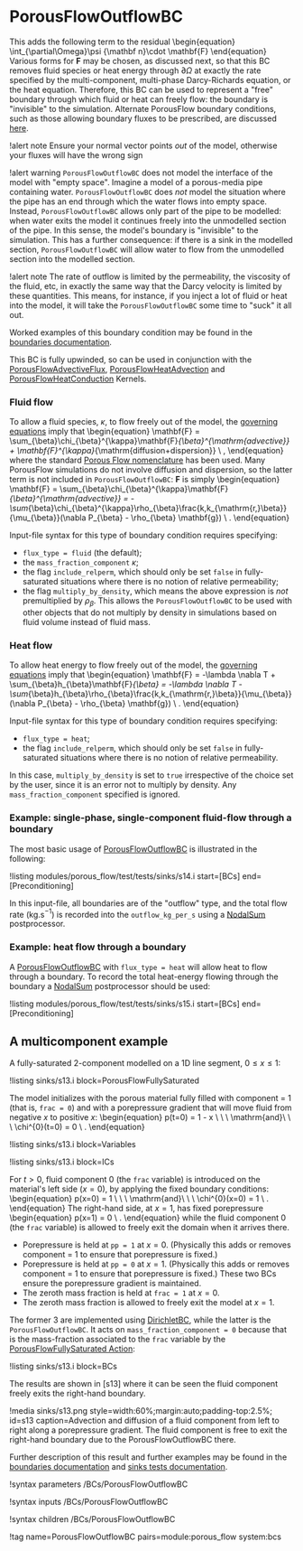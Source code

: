# PorousFlowOutflowBC

This adds the following term to the residual
\begin{equation}
\int_{\partial\Omega}\psi {\mathbf n}\cdot \mathbf{F}
\end{equation}
Various forms for $\mathbf{F}$ may be chosen, as discussed next, so that this BC removes fluid species or heat energy through $\partial\Omega$ at exactly the rate specified by the multi-component, multi-phase Darcy-Richards equation, or the heat equation.  Therefore, this BC can be used to represent a "free" boundary through which fluid or heat can freely flow: the boundary is "invisible" to the simulation.  Alternate PorousFlow boundary conditions, such as those allowing boundary fluxes to be prescribed, are discussed [here](boundaries.md).

!alert note
Ensure your normal vector points *out* of the model, otherwise your fluxes will have the wrong sign

!alert warning
`PorousFlowOutflowBC` does not model the interface of the model with "empty space".  Imagine a model of a porous-media pipe containing water.  `PorousFlowOutflowBC` does *not* model the situation where the pipe has an end through which the water flows into empty space.  Instead, `PorousFlowOutflowBC` allows only part of the pipe to be modelled: when water exits the model it continues freely into the unmodelled section of the pipe.  In this sense, the model's boundary is "invisible" to the simulation.  This has a further consequence: if there is a sink in the modelled section, `PorousFlowOutflowBC` will allow water to flow from the unmodelled section into the modelled section.

!alert note
The rate of outflow is limited by the permeability, the viscosity of the fluid, etc, in exactly the same way that the Darcy velocity is limited by these quantities.  This means, for instance, if you inject a lot of fluid or heat into the model, it will take the `PorousFlowOutflowBC` some time to "suck" it all out.

Worked examples of this boundary condition may be found in the [boundaries documentation](boundaries.md).

This BC is fully upwinded, so can be used in conjunction with the [PorousFlowAdvectiveFlux](PorousFlowAdvectiveFlux.md), [PorousFlowHeatAdvection](PorousFlowHeatAdvection.md) and [PorousFlowHeatConduction](PorousFlowHeatConduction.md) Kernels.

### Fluid flow

To allow a fluid species, $\kappa$, to flow freely out of the model, the [governing equations](governing_equations.md) imply that
\begin{equation}
\mathbf{F} = \sum_{\beta}\chi_{\beta}^{\kappa}\mathbf{F}_{\beta}^{\mathrm{advective}} + \mathbf{F}^{\kappa}_{\mathrm{diffusion+dispersion}} \ ,
\end{equation}
where the standard [Porous Flow nomenclature](/porous_flow/nomenclature.md) has been used.  Many PorousFlow simulations do not involve diffusion and dispersion, so the latter term is not included in `PorousFlowOutflowBC`: $\mathbf{F}$ is simply
\begin{equation}
\mathbf{F} = \sum_{\beta}\chi_{\beta}^{\kappa}\mathbf{F}_{\beta}^{\mathrm{advective}} = -\sum_{\beta}\chi_{\beta}^{\kappa}\rho_{\beta}\frac{k\,k_{\mathrm{r,}\beta}}{\mu_{\beta}}(\nabla
P_{\beta} - \rho_{\beta} \mathbf{g}) \ .
\end{equation}

Input-file syntax for this type of boundary condition requires specifying:

- `flux_type = fluid` (the default);
- the `mass_fraction_component` $\kappa$;
- the flag `include_relperm`, which should only be set `false` in fully-saturated situations where there is no notion of relative permeability;
- the flag `multiply_by_density`, which means the above expression is *not* premultiplied by $\rho_{\beta}$.  This allows the `PorousFlowOutflowBC` to be used with other objects that do not multiply by density in simulations based on fluid volume instead of fluid mass.

### Heat flow

To allow heat energy to flow freely out of the model, the [governing equations](governing_equations.md) imply that
\begin{equation}
\mathbf{F} = -\lambda \nabla T + \sum_{\beta}h_{\beta}\mathbf{F}_{\beta} = -\lambda \nabla T - \sum_{\beta}h_{\beta}\rho_{\beta}\frac{k\,k_{\mathrm{r,}\beta}}{\mu_{\beta}}(\nabla
P_{\beta} - \rho_{\beta} \mathbf{g}) \ .
\end{equation}

Input-file syntax for this type of boundary condition requires specifying:

- `flux_type = heat`;
- the flag `include_relperm`, which should only be set `false` in fully-saturated situations where there is no notion of relative permeability.

In this case, `multiply_by_density` is set to `true` irrespective of the choice set by the user, since it is an error not to multiply by density.  Any `mass_fraction_component` specified is ignored.


### Example: single-phase, single-component fluid-flow through a boundary

The most basic usage of [PorousFlowOutflowBC](PorousFlowOutflowBC.md) is illustrated in the following:

!listing modules/porous_flow/test/tests/sinks/s14.i start=[BCs] end=[Preconditioning]

In this input-file, all boundaries are of the "outflow" type, and the total flow rate (kg.s$^{-1}$) is recorded into the `outflow_kg_per_s` using a [NodalSum](NodalSum.md) postprocessor.


### Example: heat flow through a boundary

A [PorousFlowOutflowBC](PorousFlowOutflowBC.md) with `flux_type = heat` will allow heat to flow through a boundary.  To record the total heat-energy flowing through the boundary a [NodalSum](NodalSum.md) postprocessor should be used:

!listing modules/porous_flow/test/tests/sinks/s15.i start=[BCs] end=[Preconditioning]


## A multicomponent example

A fully-saturated 2-component modelled on a 1D line segment, $0\leq x \leq 1$:

!listing sinks/s13.i block=PorousFlowFullySaturated

The model initializes with the porous material fully filled with component = 1 (that is, `frac = 0`) and with a porepressure gradient that will move fluid from negative $x$ to positive $x$:
\begin{equation}
p(t=0) = 1 - x \ \ \ \mathrm{and}\ \ \ \chi^{0}(t=0) = 0 \ .
\end{equation}

!listing sinks/s13.i block=Variables

!listing sinks/s13.i block=ICs

For $t>0$, fluid component $0$ (the `frac` variable) is introduced on the material's left
side ($x=0$), by applying the fixed boundary conditions:
\begin{equation}
p(x=0) = 1 \ \ \ \mathrm{and}\ \ \ \chi^{0}(x=0) = 1 \ .
\end{equation}
The right-hand side, at $x=1$, has fixed porepressure
\begin{equation}
p(x=1) = 0 \ .
\end{equation}
while the fluid component $0$ (the `frac` variable) is allowed to freely exit the domain when it arrives there.

- Porepressure is held at `pp = 1` at $x=0$.  (Physically this adds or removes component = 1 to ensure that porepressure is fixed.)
- Porepressure is held at `pp = 0` at $x=1$.  (Physically this adds or removes component = 1 to ensure that porepressure is fixed.)  These two BCs ensure the porepressure gradient is maintained.
- The zeroth mass fraction is held at `frac = 1` at $x=0$.
- The zeroth mass fraction is allowed to freely exit the model at $x=1$.

The former 3 are implemented using [DirichletBC](DirichletBC.md), while the latter is the `PorousFlowOutflowBC`.  It acts on `mass_fraction_component = 0` because that is the mass-fraction associated to the `frac` variable by the [PorousFlowFullySaturated Action](PorousFlowFullySaturated.md):

!listing sinks/s13.i block=BCs

The results are shown in [s13] where it can be seen the fluid component freely exits the right-hand boundary.

!media sinks/s13.png
	style=width:60%;margin:auto;padding-top:2.5%;
	id=s13
	caption=Advection and diffusion of a fluid component from left to right along a porepressure gradient.  The fluid component is free to exit the right-hand boundary due to the PorousFlowOutflowBC there.

Further description of this result and further examples may be found in the [boundaries documentation](boundaries.md) and [sinks tests documentation](sinks_tests.md).


!syntax parameters /BCs/PorousFlowOutflowBC

!syntax inputs /BCs/PorousFlowOutflowBC

!syntax children /BCs/PorousFlowOutflowBC

!tag name=PorousFlowOutflowBC pairs=module:porous_flow system:bcs
